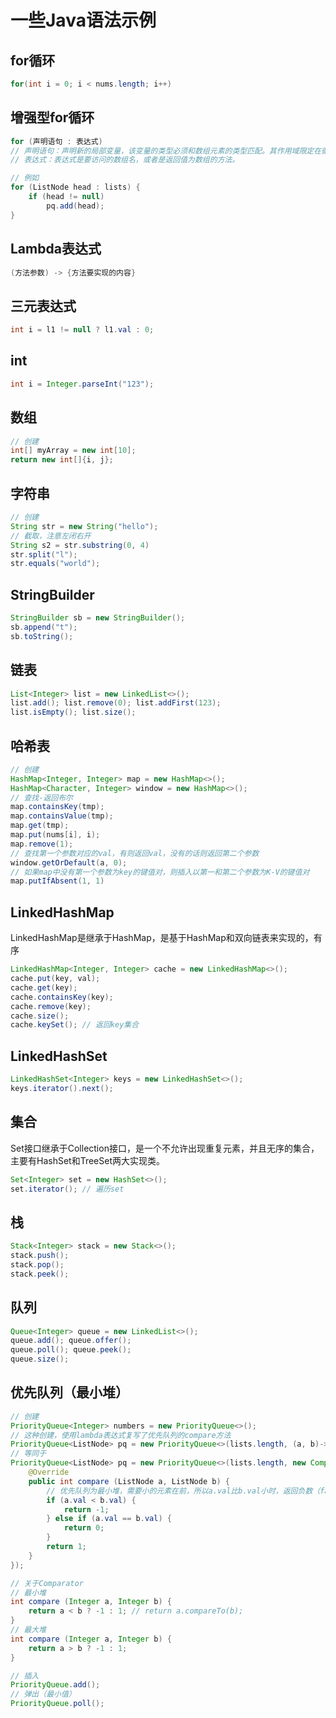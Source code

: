 # 一些Java语法示例

## for循环

```java
for(int i = 0; i < nums.length; i++)
```

## 增强型for循环

```java
for (声明语句 : 表达式)
// 声明语句：声明新的局部变量，该变量的类型必须和数组元素的类型匹配。其作用域限定在循环语句块，其值与此时数组元素的值相等。
// 表达式：表达式是要访问的数组名，或者是返回值为数组的方法。

// 例如
for (ListNode head : lists) {
    if (head != null)
        pq.add(head);
}
```

## Lambda表达式

```java
(方法参数) -> {方法要实现的内容}
```

## 三元表达式

```java
int i = l1 != null ? l1.val : 0;
```

## int
```java
int i = Integer.parseInt("123");
```

## 数组

```java
// 创建
int[] myArray = new int[10];
return new int[]{i, j};
```

## 字符串

```java
// 创建
String str = new String("hello");
// 截取，注意左闭右开
String s2 = str.substring(0, 4)
str.split("l");
str.equals("world");
```

## StringBuilder

```java
StringBuilder sb = new StringBuilder();
sb.append("t");
sb.toString();
```

## 链表

```java
List<Integer> list = new LinkedList<>();
list.add(); list.remove(0); list.addFirst(123);
list.isEmpty(); list.size();
```

## 哈希表

```java
// 创建
HashMap<Integer, Integer> map = new HashMap<>();
HashMap<Character, Integer> window = new HashMap<>();
// 查找-返回布尔
map.containsKey(tmp);
map.containsValue(tmp);
map.get(tmp);
map.put(nums[i], i);
map.remove(1);
// 查找第一个参数对应的val，有则返回val，没有的话则返回第二个参数
window.getOrDefault(a, 0);
// 如果map中没有第一个参数为key的键值对，则插入以第一和第二个参数为K-V的键值对
map.putIfAbsent(1, 1)
```

## LinkedHashMap

LinkedHashMap是继承于HashMap，是基于HashMap和双向链表来实现的，有序

```java
LinkedHashMap<Integer, Integer> cache = new LinkedHashMap<>();
cache.put(key, val);
cache.get(key);
cache.containsKey(key);
cache.remove(key);
cache.size();
cache.keySet(); // 返回key集合
```

## LinkedHashSet

```java
LinkedHashSet<Integer> keys = new LinkedHashSet<>();
keys.iterator().next();
```

## 集合

Set接口继承于Collection接口，是一个不允许出现重复元素，并且无序的集合，主要有HashSet和TreeSet两大实现类。

```java
Set<Integer> set = new HashSet<>();
set.iterator(); // 遍历set
```

## 栈

```java
Stack<Integer> stack = new Stack<>();
stack.push();
stack.pop();
stack.peek();
```

## 队列

```java
Queue<Integer> queue = new LinkedList<>();
queue.add(); queue.offer();
queue.poll(); queue.peek();
queue.size();
```

## 优先队列（最小堆）

```java
// 创建
PriorityQueue<Integer> numbers = new PriorityQueue<>();
// 这种创建，使用lambda表达式复写了优先队列的compare方法
PriorityQueue<ListNode> pq = new PriorityQueue<>(lists.length, (a, b)->(a.val - b.val));
// 等同于
PriorityQueue<ListNode> pq = new PriorityQueue<>(lists.length, new Comparator<ListNode>() {
    @Override
    public int compare (ListNode a, ListNode b) {
        // 优先队列为最小堆，需要小的元素在前，所以a.val比b.val小时，返回负数（false），表示不用交换
        if (a.val < b.val) {
            return -1;
        } else if (a.val == b.val) {
            return 0;
        }
        return 1;
    }
});

// 关于Comparator
// 最小堆
int compare (Integer a, Integer b) {
    return a < b ? -1 : 1; // return a.compareTo(b);
}
// 最大堆
int compare (Integer a, Integer b) {
    return a > b ? -1 : 1;
}

// 插入
PriorityQueue.add();
// 弹出（最小值）
PriorityQueue.poll();
```